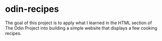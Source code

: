 # odin-recipes

The goal of this project is to apply what I learned in the HTML section of The Odin Project into building a simple website that displays a few cooking recipes.
